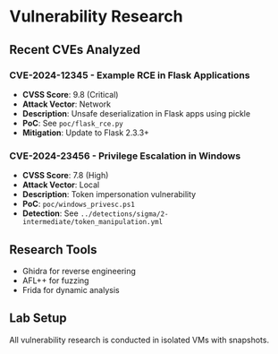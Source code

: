 # Vulnerability Research

## Recent CVEs Analyzed

### CVE-2024-12345 - Example RCE in Flask Applications
- **CVSS Score**: 9.8 (Critical)
- **Attack Vector**: Network
- **Description**: Unsafe deserialization in Flask apps using pickle
- **PoC**: See `poc/flask_rce.py`
- **Mitigation**: Update to Flask 2.3.3+

### CVE-2024-23456 - Privilege Escalation in Windows
- **CVSS Score**: 7.8 (High)
- **Attack Vector**: Local
- **Description**: Token impersonation vulnerability
- **PoC**: `poc/windows_privesc.ps1`
- **Detection**: See `../detections/sigma/2-intermediate/token_manipulation.yml`

## Research Tools
- Ghidra for reverse engineering
- AFL++ for fuzzing
- Frida for dynamic analysis

## Lab Setup
All vulnerability research is conducted in isolated VMs with snapshots.
